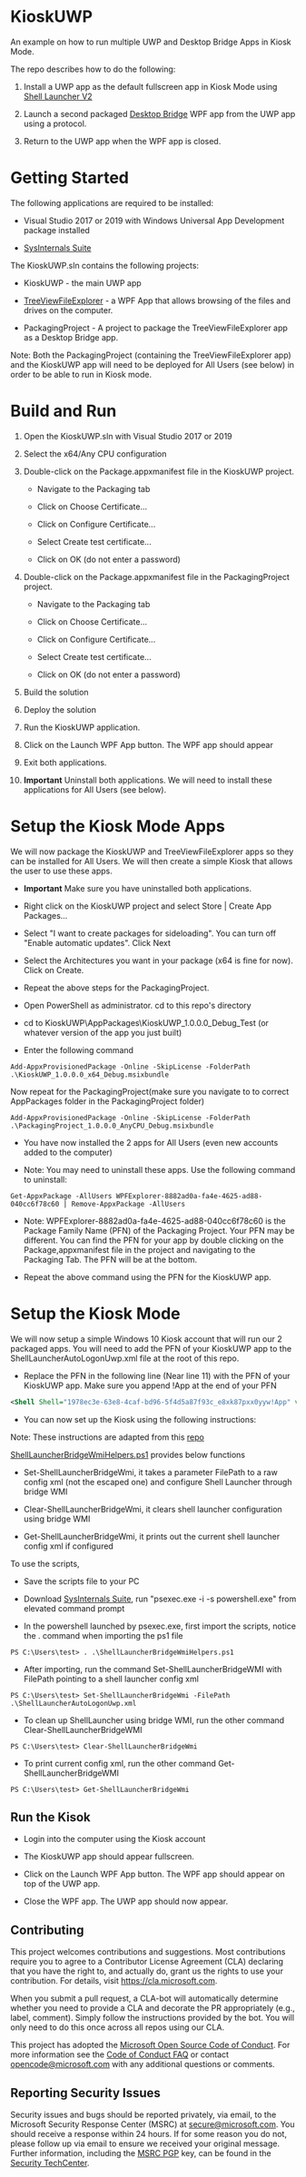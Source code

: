 # KioskUWP

An example on how to run multiple UWP and Desktop Bridge Apps in Kiosk Mode.

The repo describes how to do the following:

1. Install a UWP app as the default fullscreen app in Kiosk Mode using [Shell Launcher V2](https://docs.microsoft.com/en-us/windows/configuration/kiosk-shelllauncher)

1. Launch a second packaged [Desktop Bridge](https://developer.microsoft.com/en-us/windows/bridges/desktop/) WPF app from the UWP app using a protocol.

1. Return to the UWP app when the WPF app is closed.


# Getting Started

The following applications are required to be installed:

* Visual Studio 2017 or 2019 with Windows Universal App Development package installed

* [SysInternals Suite](https://download.sysinternals.com/files/SysinternalsSuite.zip)


The KioskUWP.sln contains the following projects:

* KioskUWP - the main UWP app

* [TreeViewFileExplorer](https://github.com/mikependon/Tutorials/tree/master/WPF/TreeViewFileExplorer) - a WPF App that allows browsing of the files and drives on the computer.

* PackagingProject - A project to package the TreeViewFileExplorer app as a Desktop Bridge app.

Note: Both the PackagingProject (containing the TreeViewFileExplorer app) and the KioskUWP app will need to be deployed for All Users (see below) in order to be able to run in Kiosk mode.


# Build and Run

1. Open the KioskUWP.sln with Visual Studio 2017 or 2019

1. Select the x64/Any CPU configuration

1. Double-click on the Package.appxmanifest file in the KioskUWP project. 

	* Navigate to the Packaging tab
	
	* Click on Choose Certificate...
	
	* Click on Configure Certificate...
	
	* Select Create test certificate...
	
	* Click on OK (do not enter a password)
	
1. Double-click on the Package.appxmanifest file in the PackagingProject project. 

	* Navigate to the Packaging tab
	
	* Click on Choose Certificate...
	
	* Click on Configure Certificate...
	
	* Select Create test certificate...
	
	* Click on OK (do not enter a password)
	
1. Build the solution

1. Deploy the solution

1. Run the KioskUWP application.

1. Click on the Launch WPF App button. The WPF app should appear

1. Exit both applications.

1. **Important** Uninstall both applications. We will need to install these applications for All Users (see below).


# Setup the Kiosk Mode Apps

We will now package the KioskUWP and TreeViewFileExplorer apps so they can be installed for All Users. We will then create a simple Kiosk that allows the user to use these apps.

* **Important** Make sure you have uninstalled both applications. 

* Right click on the KioskUWP project and select Store | Create App Packages...

* Select "I want to create packages for sideloading". You can turn off "Enable automatic updates". Click Next

* Select the Architectures you want in your package (x64 is fine for now). Click on Create.

* Repeat the above steps for the PackagingProject.

* Open PowerShell as administrator. cd to this repo's directory

* cd to KioskUWP\AppPackages\KioskUWP_1.0.0.0_Debug_Test (or whatever version of the app you just built)

* Enter the following command


```console
Add-AppxProvisionedPackage -Online -SkipLicense -FolderPath .\KioskUWP_1.0.0.0_x64_Debug.msixbundle
```

Now repeat for the PackagingProject(make sure you navigate to to correct AppPackages folder in the PackagingProject folder)

```console
Add-AppxProvisionedPackage -Online -SkipLicense -FolderPath .\PackagingProject_1.0.0.0_AnyCPU_Debug.msixbundle
```

* You have now installed the 2 apps for All Users (even new accounts added to the computer)

* Note: You may need to uninstall these apps. Use the following command to uninstall:

```console
Get-AppxPackage -AllUsers WPFExplorer-8882ad0a-fa4e-4625-ad88-040cc6f78c60 | Remove-AppxPackage -AllUsers
```

* Note: WPFExplorer-8882ad0a-fa4e-4625-ad88-040cc6f78c60 is the Package Family Name (PFN) of the Packaging Project. Your PFN may be different. You can find the PFN for your app by double clicking on the Package,appxmanifest
file in the project and navigating to the Packaging Tab. The PFN will be at the bottom.

* Repeat the above command using the PFN for the KioskUWP app.

# Setup the Kiosk Mode

We will now setup a simple Windows 10 Kiosk account that will run our 2 packaged apps. You will need to add the PFN of your KioskUWP app to the ShellLauncherAutoLogonUwp.xml file at the root of this repo.

* Replace the PFN in the following line (Near line 11) with the PFN of your KioskUWP app. Make sure you append !App at the end of your PFN

```xml      
<Shell Shell="1978ec3e-63e8-4caf-bd96-5f4d5a87f93c_e8xk87pxx0yyw!App" v2:AppType="UWP" v2:AllAppsFullScreen="true">
```

* You can now set up the Kiosk using the following instructions:


Note: These instructions are adapted from this [repo](https://github.com/microsoft/Windows-iotcore-samples/tree/develop/Samples/ShellLauncherV2/SampleBridgeWmiScripts)

[ShellLauncherBridgeWmiHelpers.ps1](./SampleBridgeWmiScripts/ShellLauncherBridgeWmiHelpers.ps1) provides below functions

* Set-ShellLauncherBridgeWmi, it takes a parameter FilePath to a raw config xml (not the escaped one) and configure Shell Launcher through bridge WMI 

* Clear-ShellLauncherBridgeWmi, it clears shell launcher configuration using bridge WMI

* Get-ShellLauncherBridgeWmi, it prints out the current shell launcher config xml if configured

To use the scripts,

* Save the scripts file to your PC

* Download [SysInternals Suite](https://download.sysinternals.com/files/SysinternalsSuite.zip), run "psexec.exe -i -s powershell.exe" from elevated command prompt

* In the powershell launched by psexec.exe, first import the scripts, notice the . command when importing the ps1 file

```
PS C:\Users\test> . .\ShellLauncherBridgeWmiHelpers.ps1
```

* After importing, run the command Set-ShellLauncherBridgeWMI with FilePath pointing to a shell launcher config xml

```
PS C:\Users\test> Set-ShellLauncherBridgeWmi -FilePath .\ShellLauncherAutoLogonUwp.xml
```

* To clean up ShellLauncher using bridge WMI, run the other command Clear-ShellLauncherBridgeWMI

```
PS C:\Users\test> Clear-ShellLauncherBridgeWmi
```

* To print current config xml, run the other command Get-ShellLauncherBridgeWMI

```
PS C:\Users\test> Get-ShellLauncherBridgeWmi
```

## Run the Kisok

* Login into the computer using the Kiosk account

* The KioskUWP app should appear fullscreen.

* Click on the Launch WPF App button. The WPF app should appear on top of the UWP app.

* Close the WPF app. The UWP app should now appear.


##  Contributing

This project welcomes contributions and suggestions.  Most contributions require you to agree to a
Contributor License Agreement (CLA) declaring that you have the right to, and actually do, grant us
the rights to use your contribution. For details, visit https://cla.microsoft.com.

When you submit a pull request, a CLA-bot will automatically determine whether you need to provide
a CLA and decorate the PR appropriately (e.g., label, comment). Simply follow the instructions
provided by the bot. You will only need to do this once across all repos using our CLA.

This project has adopted the [Microsoft Open Source Code of Conduct](https://opensource.microsoft.com/codeofconduct/).
For more information see the [Code of Conduct FAQ](https://opensource.microsoft.com/codeofconduct/faq/) or
contact [opencode@microsoft.com](mailto:opencode@microsoft.com) with any additional questions or comments.


## Reporting Security Issues

Security issues and bugs should be reported privately, via email, to the Microsoft Security
Response Center (MSRC) at [secure@microsoft.com](mailto:secure@microsoft.com). You should
receive a response within 24 hours. If for some reason you do not, please follow up via
email to ensure we received your original message. Further information, including the
[MSRC PGP](https://technet.microsoft.com/en-us/security/dn606155) key, can be found in
the [Security TechCenter](https://technet.microsoft.com/en-us/security/default).
